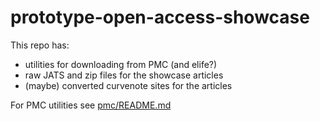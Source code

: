 # prototype-open-access-showcase

This repo has:

- utilities for downloading from PMC (and elife?)
- raw JATS and zip files for the showcase articles
- (maybe) converted curvenote sites for the articles

For PMC utilities see [pmc/README.md](pmc/README.md)
